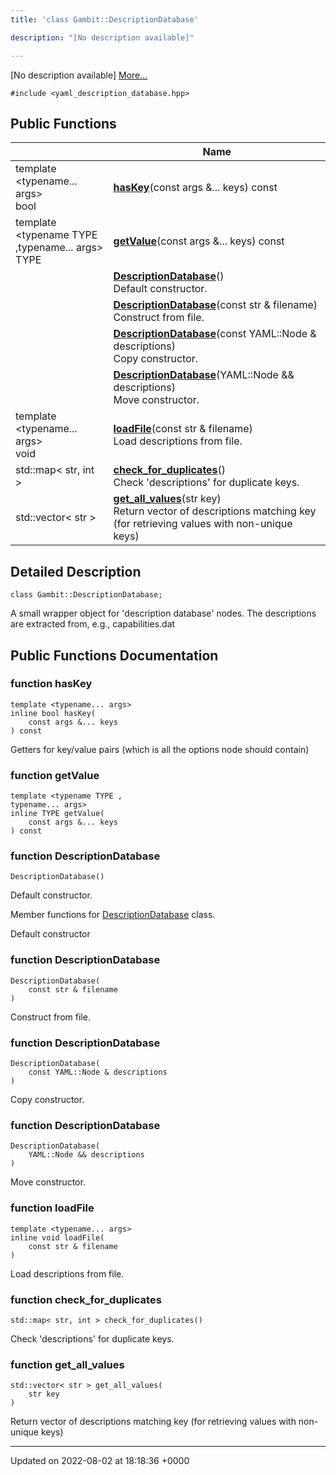 ```yaml
---
title: 'class Gambit::DescriptionDatabase'

description: "[No description available]"

---
```









[No description available] [More...](#detailed-description)


`#include <yaml_description_database.hpp>`

## Public Functions

|                | Name           |
| -------------- | -------------- |
| template <typename... args\> <br>bool | **[hasKey](/documentation/code/colliderbit_development/classes/classgambit_1_1descriptiondatabase/#function-haskey)**(const args &... keys) const |
| template <typename TYPE ,typename... args\> <br>TYPE | **[getValue](/documentation/code/colliderbit_development/classes/classgambit_1_1descriptiondatabase/#function-getvalue)**(const args &... keys) const |
| | **[DescriptionDatabase](/documentation/code/colliderbit_development/classes/classgambit_1_1descriptiondatabase/#function-descriptiondatabase)**()<br>Default constructor.  |
| | **[DescriptionDatabase](/documentation/code/colliderbit_development/classes/classgambit_1_1descriptiondatabase/#function-descriptiondatabase)**(const str & filename)<br>Construct from file.  |
| | **[DescriptionDatabase](/documentation/code/colliderbit_development/classes/classgambit_1_1descriptiondatabase/#function-descriptiondatabase)**(const YAML::Node & descriptions)<br>Copy constructor.  |
| | **[DescriptionDatabase](/documentation/code/colliderbit_development/classes/classgambit_1_1descriptiondatabase/#function-descriptiondatabase)**(YAML::Node && descriptions)<br>Move constructor.  |
| template <typename... args\> <br>void | **[loadFile](/documentation/code/colliderbit_development/classes/classgambit_1_1descriptiondatabase/#function-loadfile)**(const str & filename)<br>Load descriptions from file.  |
| std::map< str, int > | **[check_for_duplicates](/documentation/code/colliderbit_development/classes/classgambit_1_1descriptiondatabase/#function-check-for-duplicates)**()<br>Check 'descriptions' for duplicate keys.  |
| std::vector< str > | **[get_all_values](/documentation/code/colliderbit_development/classes/classgambit_1_1descriptiondatabase/#function-get-all-values)**(str key)<br>Return vector of descriptions matching key (for retrieving values with non-unique keys)  |

## Detailed Description

```
class Gambit::DescriptionDatabase;
```


A small wrapper object for 'description database' nodes. The descriptions are extracted from, e.g., capabilities.dat 

## Public Functions Documentation

### function hasKey

```
template <typename... args>
inline bool hasKey(
    const args &... keys
) const
```


Getters for key/value pairs (which is all the options node should contain) 


### function getValue

```
template <typename TYPE ,
typename... args>
inline TYPE getValue(
    const args &... keys
) const
```


### function DescriptionDatabase

```
DescriptionDatabase()
```

Default constructor. 

Member functions for [DescriptionDatabase](/documentation/code/colliderbit_development/classes/classgambit_1_1descriptiondatabase/) class.

Default constructor 


### function DescriptionDatabase

```
DescriptionDatabase(
    const str & filename
)
```

Construct from file. 

### function DescriptionDatabase

```
DescriptionDatabase(
    const YAML::Node & descriptions
)
```

Copy constructor. 

### function DescriptionDatabase

```
DescriptionDatabase(
    YAML::Node && descriptions
)
```

Move constructor. 

### function loadFile

```
template <typename... args>
inline void loadFile(
    const str & filename
)
```

Load descriptions from file. 

### function check_for_duplicates

```
std::map< str, int > check_for_duplicates()
```

Check 'descriptions' for duplicate keys. 

### function get_all_values

```
std::vector< str > get_all_values(
    str key
)
```

Return vector of descriptions matching key (for retrieving values with non-unique keys) 

-------------------------------

Updated on 2022-08-02 at 18:18:36 +0000